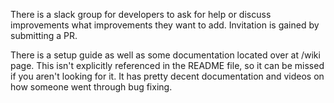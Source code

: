 There is a slack group for developers to ask for help or discuss improvements what improvements they want to add. Invitation is gained by submitting a PR.

There is a setup guide as well as some documentation located over at /wiki page.  This isn't explicitly referenced in the README file, so it can be missed if you aren't looking for it. It has pretty decent documentation and videos on how someone went through bug fixing.